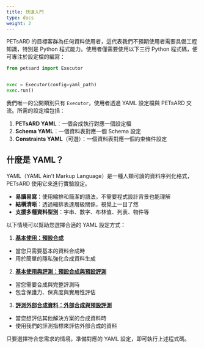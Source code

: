 ```yaml
---
title: 快速入門
type: docs
weight: 2
---
```


PETsARD 的目標客群為任何資料使用者，這代表我們不預期使用者需要具備工程知識，特別是 Python 程式能力。使用者僅需要使用以下三行 Python 程式碼，便可專注於設定檔的編寫：

```python
from petsard import Executor


exec = Executor(config=yaml_path)
exec.run()
```

我們唯一的公開類別只有 `Executor`，使用者透過 YAML 設定檔與 PETsARD 交流。所需的設定檔包括：

1. **PETsARD YAML**：一個合成執行對應一個設定檔
2. **Schema YAML**：一個資料表對應一個 Schema 設定
3. **Constraints YAML**（可選）：一個資料表對應一個約束條件設定

## 什麼是 YAML？

YAML（YAML Ain't Markup Language）是一種人類可讀的資料序列化格式，PETsARD 使用它來進行實驗設定。

- **易讀易寫**：使用縮排和簡潔的語法，不需要程式設計背景也能理解
- **結構清晰**：透過縮排表達層級關係，視覺上一目了然
- **支援多種資料型別**：字串、數字、布林值、列表、物件等

以下情境可以幫助您選擇合適的 YAML 設定方式：

1. **[基本使用：預設合成](default-synthesis)**

  - 當您只需要基本的資料合成時
  - 用於簡單的隱私強化合成資料生成

2. **[基本使用與評測：預設合成與預設評測](default-synthesis-default-evaluation)**

  - 當您需要合成與完整評測時
  - 包含保護力、保真度與實用性評估

3. **[評測外部合成資料：外部合成與預設評測](external-synthesis-default-evaluation)**

  - 當您想評估其他解決方案的合成資料時
  - 使用我們的評測指標來評估外部合成的資料

只要選擇符合您需求的情境，準備對應的 YAML 設定，即可執行上述程式碼。